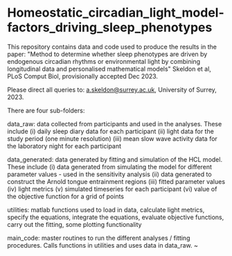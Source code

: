# Homeostatic_circadian_light_model-factors_driving_sleep_phenotypes

This repository contains data and code used to produce the results in the paper:
"Method to determine whether sleep phenotypes are driven by endogenous circadian
rhythms or environmental light by combining longitudinal data and personalised mathematical models"
Skeldon et al, PLoS Comput Biol, provisionally accepted Dec 2023.

Please direct all queries to: a.skeldon@surrey.ac.uk, University of Surrey, 2023.

There are four sub-folders:

data_raw:
data collected from participants and used in the analyses. These include
(i) daily sleep diary data for each participant
(ii) light data for the study period (one minute resolution)
(iii) mean slow wave activity data for the laboratory night for each participant

data_generated:
data generated by fitting and simulation of the HCL model. These include
(i) data generated from simulating the model for different parameter values - used in
the sensitivity analysis
(ii) data generated to construct the Arnold tongue entrainment regions
(iii) fitted parameter values
(iv) light metrics
(v) simulated timeseries for each participant
(vi) value of the objective function for a grid of points

utilities:
matlab functions used to load in data, calculate light metrics, specify
the equations, integrate the equations, evaluate objective functions, carry out
the fitting, some plotting functionality

main_code:
master routines to run the different analyses / fitting procedures. Calls
functions in utilities and uses data in data_raw.
~                                                                   
